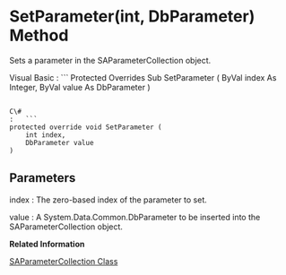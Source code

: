 <!-- loio3c1d49536c5f101489afd01b419d92f3 -->

# SetParameter\(int, DbParameter\) Method

Sets a parameter in the SAParameterCollection object.



Visual Basic
:   ```
Protected Overrides Sub SetParameter (
    ByVal index As Integer,
    ByVal value As DbParameter
)
```

C\#
:   ```
protected override void SetParameter (
    int index,
    DbParameter value
)
```



## Parameters

index
:   The zero-based index of the parameter to set.

value
:   A System.Data.Common.DbParameter to be inserted into the SAParameterCollection object.

**Related Information**  


[SAParameterCollection Class](saparametercollection-class-3c1d81e.md "Represents all parameters to an SACommand object and, optionally, their mapping to a DataSet column.")

